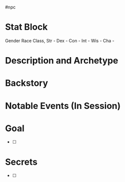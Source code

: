#npc 
# Stat Block
Gender Race Class, Str - Dex - Con - Int - Wis - Cha -

# Description and Archetype

# Backstory

# Notable Events (In Session)

# Goal
- [ ] 
# Secrets
- [ ] 